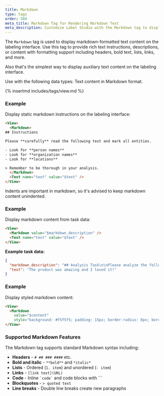 ```yaml
---
title: Markdown
type: tags
order: 504
meta_title: Markdown Tag for Rendering Markdown Text
meta_description: Customize Label Studio with the Markdown tag to display formatted markdown text content for machine learning and data science projects.
---
```


The `Markdown` tag is used to display markdown-formatted text content on the labeling interface. Use this tag to provide rich text instructions, descriptions, or content with formatting support including headers, bold text, lists, links, and more.

Also that's the simplest way to display auxiliary text content on the labeling interface.

Use with the following data types: Text content in Markdown format.

{% insertmd includes/tags/view.md %}

### Example

Display static markdown instructions on the labeling interface:

```html
<View>
  <Markdown>
## Instructions

Please **carefully** read the following text and mark all entities.

- Look for **person names**
- Look for **organization names**  
- Look for **locations**

> Remember to be thorough in your analysis.
  </Markdown>
  <Text name="text" value="$text" />
</View>
```

Indents are important in markdown, so it's advised to keep markdown content unindented.

### Example

Display markdown content from task data:

```html
<View>
  <Markdown value="$markdown_description" />
  <Text name="text" value="$text" />
</View>
```

**Example task data:**

```json
{
  "markdown_description": "## Analysis Task\n\nPlease analyze the following text for sentiment:\n\n- **Positive** - Shows satisfaction or approval\n- **Negative** - Shows dissatisfaction or criticism\n- **Neutral** - Shows no particular sentiment",
  "text": "The product was amazing and I loved it!"
}
```

### Example

Display styled markdown content:

```html
<View>
  <Markdown 
    value="$content"
    style="background: #f5f5f5; padding: 15px; border-radius: 8px; border-left: 4px solid #007bff;" />
</View>
```

### Supported Markdown Features

The Markdown tag supports standard Markdown syntax including:

- **Headers** - `# ## ### ####` etc.
- **Bold and italic** - `**bold**` and `*italic*`
- **Lists** - Ordered (`1. item`) and unordered (`- item`)
- **Links** - `[link text](URL)`
- **Code** - Inline `` `code` `` and code blocks with ``` 
- **Blockquotes** - `> quoted text`
- **Line breaks** - Double line breaks create new paragraphs
